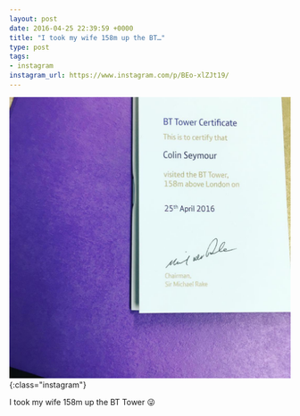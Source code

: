 ```yaml
---
layout: post
date: 2016-04-25 22:39:59 +0000
title: "I took my wife 158m up the BT…"
type: post
tags:
- instagram
instagram_url: https://www.instagram.com/p/BEo-xlZJt19/
---
```


![Instagram - BEo-xlZJt19](/img/BEo-xlZJt19.jpg){:class="instagram"}

I took my wife 158m up the BT Tower 😜
